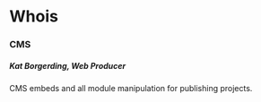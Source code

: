 # Whois

### CMS

##### Kat Borgerding, Web Producer 

CMS embeds and all module manipulation for publishing projects.





